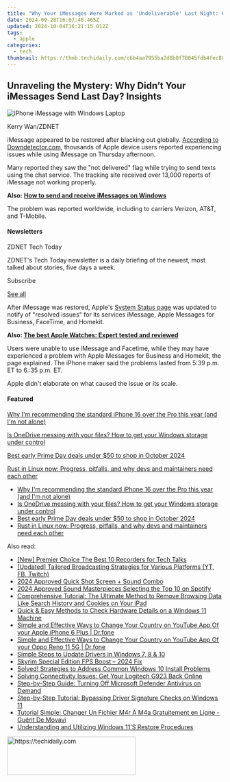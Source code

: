 ```yaml
---
title: "Why Your iMessages Were Marked as 'Undeliverable' Last Night: Uncover the Reason"
date: 2024-09-28T16:07:46.465Z
updated: 2024-10-04T16:21:15.012Z
tags:
  - apple
categories:
  - tech
thumbnail: https://thmb.techidaily.com/c6b4aa7955ba2d8b8f78045fdb4fec883a94ff6f2b309e9331565432f2ce8641.jpg
---
```


## Unraveling the Mystery: Why Didn’t Your iMessages Send Last Day? Insights

![iPhone iMessage with Windows Laptop](https://www.zdnet.com/a/img/resize/815adddc5e0ace8b63ea6a248b44a351269478cf/2024/05/09/0591eb0c-e297-4c7d-bda2-629b557a32dd/dsc00472-2.jpg?auto=webp&width=1280)

Kerry Wan/ZDNET

iMessage appeared to be restored after blacking out globally. [According to Downdetector.com,](https://downdetector.com/status/imessage/) thousands of Apple device users reported experiencing issues while using iMessage on Thursday afternoon.

Many reported they saw the "not delivered" flag while trying to send texts using the chat service. The tracking site received over 13,000 reports of iMessage not working properly.

**Also:** [**How to send and receive iMessages on Windows**](https://www.zdnet.com/article/how-to-send-and-receive-imessages-on-windows/)

The problem was reported worldwide, including to carriers Verizon, AT&T, and T-Mobile.

#### Newsletters

ZDNET Tech Today

ZDNET's Tech Today newsletter is a daily briefing of the newest, most talked about stories, five days a week.

 Subscribe

[See all](https://www.zdnet.com/newsletters/)

After iMessage was restored, Apple's [System Status page](https://www.apple.com/support/systemstatus/) was updated to notify of "resolved issues" for its services iMessage, Apple Messages for Business, FaceTime, and Homekit. 

**Also: [The best Apple Watches: Expert tested and reviewed](https://www.zdnet.com/article/best-apple-watch/)**

Users were unable to use iMessage and Facetime, while they may have experienced a problem with Apple Messages for Business and Homekit, the page explained. The iPhone maker said the problems lasted from 5:39 p.m. ET to 6.:35 p.m. ET.

Apple didn't elaborate on what caused the issue or its scale.

#### Featured

[Why I'm recommending the standard iPhone 16 over the Pro this year (and I'm not alone)](https://www.zdnet.com/article/why-im-recommending-the-standard-iphone-16-over-the-pro-this-year-and-im-not-alone/ "Why I'm recommending the standard iPhone 16 over the Pro this year (and I'm not alone)")

[Is OneDrive messing with your files? How to get your Windows storage under control](https://www.zdnet.com/article/is-onedrive-messing-with-your-files-how-to-get-your-windows-storage-under-control/ "Is OneDrive messing with your files? How to get your Windows storage under control")

[Best early Prime Day deals under $50 to shop in October 2024](https://www.zdnet.com/article/best-early-prime-day-deals-under-50/ "Best early Prime Day deals under $50 to shop in October 2024")

[Rust in Linux now: Progress, pitfalls, and why devs and maintainers need each other](https://www.zdnet.com/article/rust-in-linux-now-progress-pitfalls-and-why-devs-and-maintainers-need-each-other/ "Rust in Linux now: Progress, pitfalls, and why devs and maintainers need each other")

* [Why I'm recommending the standard iPhone 16 over the Pro this year (and I'm not alone)](https://www.zdnet.com/article/why-im-recommending-the-standard-iphone-16-over-the-pro-this-year-and-im-not-alone/ "Why I'm recommending the standard iPhone 16 over the Pro this year (and I'm not alone)")
* [Is OneDrive messing with your files? How to get your Windows storage under control](https://www.zdnet.com/article/is-onedrive-messing-with-your-files-how-to-get-your-windows-storage-under-control/ "Is OneDrive messing with your files? How to get your Windows storage under control")
* [Best early Prime Day deals under $50 to shop in October 2024](https://www.zdnet.com/article/best-early-prime-day-deals-under-50/ "Best early Prime Day deals under $50 to shop in October 2024")
* [Rust in Linux now: Progress, pitfalls, and why devs and maintainers need each other](https://www.zdnet.com/article/rust-in-linux-now-progress-pitfalls-and-why-devs-and-maintainers-need-each-other/ "Rust in Linux now: Progress, pitfalls, and why devs and maintainers need each other")

<ins class="adsbygoogle"
     style="display:block"
     data-ad-format="autorelaxed"
     data-ad-client="ca-pub-7571918770474297"
     data-ad-slot="1223367746"></ins>

<ins class="adsbygoogle"
     style="display:block"
     data-ad-client="ca-pub-7571918770474297"
     data-ad-slot="8358498916"
     data-ad-format="auto"
     data-full-width-responsive="true"></ins>

<span class="atpl-alsoreadstyle">Also read:</span>
<div><ul>
<li><a href="https://youtube-sure.techidaily.com/remier-choice-the-best-10-recorders-for-tech-talks/"><u>[New] Premier Choice The Best 10 Recorders for Tech Talks</u></a></li>
<li><a href="https://facebook-video-share.techidaily.com/updated-tailored-broadcasting-strategies-for-various-platforms-yt-fb-twitch/"><u>[Updated] Tailored Broadcasting Strategies for Various Platforms (YT, FB, Twitch)</u></a></li>
<li><a href="https://visual-screen-recording.techidaily.com/2024-approved-quick-shot-screen-plus-sound-combo/"><u>2024 Approved Quick Shot Screen + Sound Combo</u></a></li>
<li><a href="https://video-screen-grab.techidaily.com/2024-approved-sound-masterpieces-selecting-the-top-10-on-spotify/"><u>2024 Approved Sound Masterpieces Selecting the Top 10 on Spotify</u></a></li>
<li><a href="https://os-tips.techidaily.com/comprehensive-tutorial-the-ultimate-method-to-remove-browsing-data-like-search-history-and-cookies-on-your-ipad/"><u>Comprehensive Tutorial: The Ultimate Method to Remove Browsing Data Like Search History and Cookies on Your iPad</u></a></li>
<li><a href="https://tech-haven.techidaily.com/quick-and-easy-methods-to-check-hardware-details-on-a-windows-11-machine/"><u>Quick & Easy Methods to Check Hardware Details on a Windows 11 Machine</u></a></li>
<li><a href="https://location-social.techidaily.com/simple-and-effective-ways-to-change-your-country-on-youtube-app-of-your-apple-iphone-6-plus-drfone-by-drfone-virtual-ios/"><u>Simple and Effective Ways to Change Your Country on YouTube App Of your Apple iPhone 6 Plus | Dr.fone</u></a></li>
<li><a href="https://location-social.techidaily.com/simple-and-effective-ways-to-change-your-country-on-youtube-app-of-your-oppo-reno-11-5g-drfone-by-drfone-virtual-android/"><u>Simple and Effective Ways to Change Your Country on YouTube App Of your Oppo Reno 11 5G | Dr.fone</u></a></li>
<li><a href="https://tech-haven.techidaily.com/simple-steps-to-update-drivers-in-windows-7-8-and-10/"><u>Simple Steps to Update Drivers in Windows 7, 8 & 10</u></a></li>
<li><a href="https://tech-haven.techidaily.com/skyrim-special-edition-fps-boost-2024-fix/"><u>Skyrim Special Edition FPS Boost – 2024 Fix</u></a></li>
<li><a href="https://tech-haven.techidaily.com/solved-strategies-to-address-common-windows-10-install-problems/"><u>Solved! Strategies to Address Common Windows 10 Install Problems</u></a></li>
<li><a href="https://tech-haven.techidaily.com/solving-connectivity-issues-get-your-logitech-g923-back-online/"><u>Solving Connectivity Issues: Get Your Logitech G923 Back Online</u></a></li>
<li><a href="https://tech-haven.techidaily.com/step-by-step-guide-turning-off-microsoft-defender-antivirus-on-demand/"><u>Step-by-Step Guide: Turning Off Microsoft Defender Antivirus on Demand</u></a></li>
<li><a href="https://tech-haven.techidaily.com/step-by-step-tutorial-bypassing-driver-signature-checks-on-windows-11/"><u>Step-by-Step Tutorial: Bypassing Driver Signature Checks on Windows 11</u></a></li>
<li><a href="https://vp-tips.techidaily.com/tutorial-simple-changer-un-fichier-m4r-a-m4a-gratuitement-en-ligne-guerit-de-movavi/"><u>Tutorial Simple: Changer Un Fichier M4r À M4a Gratuitement en Ligne - Guérit De Movavi</u></a></li>
<li><a href="https://win11-tips.techidaily.com/understanding-and-utilizing-windows-11s-restore-procedures/"><u>Understanding and Utilizing Windows 11'S Restore Procedures</u></a></li>
</ul></div>

<!-- affiliate ads begin -->
<a href="https://aligracehair.sjv.io/c/5597632/2006914/19272" target="_top" id="2006914">
  <img src="//a.impactradius-go.com/display-ad/19272-2006914" border="0" alt="https://techidaily.com" width="300" height="90"/>
</a>
<img height="0" width="0" src="https://aligracehair.sjv.io/i/5597632/2006914/19272" style="position:absolute;visibility:hidden;" border="0" />
<!-- affiliate ads end -->

